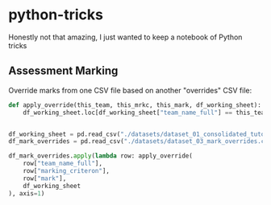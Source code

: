 # python-tricks

Honestly not that amazing, I just wanted to keep a notebook of Python tricks

## Assessment Marking

Override marks from one CSV file based on another "overrides" CSV file:

```python
def apply_override(this_team, this_mrkc, this_mark, df_working_sheet):
    df_working_sheet.loc[df_working_sheet["team_name_full"] == this_team, this_mrkc] = int(this_mark)


df_working_sheet = pd.read_csv("./datasets/dataset_01_consolidated_tutor_supplied.csv")
df_mark_overrides = pd.read_csv("./datasets/dataset_03_mark_overrides.csv")

df_mark_overrides.apply(lambda row: apply_override(
    row["team_name_full"],
    row["marking_criteron"],
    row["mark"],
    df_working_sheet
), axis=1)

```
